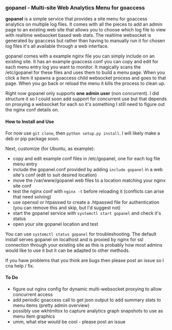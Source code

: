 ### gopanel - Multi-site Web Analytics Menu for goaccess

**gopanel** is a simple service that provides a site menu for goaccess analytics on multiple log files. It comes with all the pieces to add an admin page to an existing web site that allows you to choose which log file to view with realtime websocket based web stats. The realtime websocket is generated by goaccess but rather than having to manually run it for chosen log files it's all available through a web interface.

gopanel comes with a example nginx file you can simply include on an existing site. It has an example goaccess conf you can copy and edit for each menu entry log you want to monitor. It magically scans the /etc/gopanel for these files and uses them to build a menu page. When you click a item it spawns a goaccess child websocket process and goes to that page. When you go back or reload the menu it kills the process to clean up. 

Right now gopanel only supports **one admin user** (non concurrent). I did structure it so I could soon add support for concurrent use but that depends on proxying a websocket for each so it's something I still need to figure out the nginx conf details on. 

#### How to Install and Use

For now use `git clone`, then `python setup.py install`. I will likely make a deb or pip package soon. 

Next, customize (for Ubuntu, as example):

- copy and edit example conf files in /etc/gopanel, one for each log file menu entry
- include the gopanel.conf provided by adding `include gopanel` in a web site's conf (edit to suit desired location)
- move the /var/www/gopanel web files to a location matching your nginx site conf
- test the nginx conf with `nginx -t` before reloading it (conflicts can arise that need solving)
- use openssl or htpasswd to create a .htpasswd file for authentication (you can remove this and skip, but I'd suggest not)
- start the gopanel service with `systemctl start gopanel` and check it's status
- open your site gopanel location and test

You can use `systemctl status gopanel` for troubleshooting. The default install serves gopanel on localhost and is proxied by nginx for ssl connection through your existing site as this is probably how most admins would like to use it but it can be adapted to other methods.

If you have problems that you think are bugs then please post an issue so I cna help / fix.

#### To Do 

- figure out nginx config for dynamic multi-websocket proxying to allow concurrent access
- add periodic goaccess call to get json output to add summary stats to menu items (pretty admin overview)
- possibly use wkhtmltox to capture analytics graph snapshots to use as menu item graphics
- umm, what else would be cool - please post an issue
